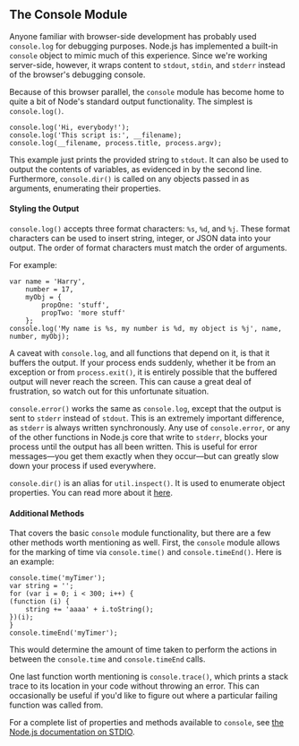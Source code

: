 ## The Console Module

Anyone familiar with browser-side development has probably used `console.log` for debugging purposes. Node.js has implemented a built-in `console` object to mimic much of this experience.  Since we're working server-side, however, it wraps content to `stdout`, `stdin`, and `stderr` instead of the browser's debugging console.

Because of this browser parallel, the `console` module has become home to quite a bit of Node's standard output functionality. The simplest is `console.log()`.

    console.log('Hi, everybody!');
    console.log('This script is:', __filename);
    console.log(__filename, process.title, process.argv);

This example just prints the provided string to `stdout`.  It can also be used to output the contents of variables, as evidenced in by the second line. Furthermore, `console.dir()` is called on any objects passed in as arguments, enumerating their properties.

#### Styling the Output

`console.log()` accepts three format characters: `%s`, `%d`, and `%j`. These format characters can be used to insert string, integer, or JSON data into your output. The order of format characters must match the order of arguments.

For example:

    var name = 'Harry',
        number = 17,
        myObj = {
            propOne: 'stuff',
            propTwo: 'more stuff'
        };
    console.log('My name is %s, my number is %d, my object is %j', name, number, myObj);

A caveat with `console.log`, and all functions that depend on it, is that it buffers the output. If your process ends suddenly, whether it be from an exception or from `process.exit()`, it is entirely possible that the buffered output will never reach the screen. This can cause a great deal of frustration, so watch out for this unfortunate situation.

`console.error()` works the same as `console.log`, except that the output is sent to `stderr` instead of `stdout`.  This is an extremely important difference, as `stderr` is always written synchronously.  Any use of `console.error`, or any of the other functions in Node.js core that write to `stderr`, blocks your process until the output has all been written.  This is useful for error messages&mdash;you get them exactly when they occur&mdash;but can greatly slow down your process if used everywhere.

`console.dir()` is an alias for `util.inspect()`. It is used to enumerate object properties. You can read more about it [here](how-to-use-util-inspect.html).

#### Additional Methods

That covers the basic `console` module functionality, but there are a few other methods worth mentioning as well. First, the `console` module allows for the marking of time via `console.time()` and `console.timeEnd()`.  Here is an example:

    console.time('myTimer');
    var string = '';
    for (var i = 0; i < 300; i++) {
    (function (i) {
        string += 'aaaa' + i.toString();
    })(i);
    }
    console.timeEnd('myTimer');

This would determine the amount of time taken to perform the actions in between the `console.time` and `console.timeEnd` calls.

One last function worth mentioning is `console.trace()`, which prints a stack trace to its location in your code without throwing an error.  This can occasionally be useful if you'd like to figure out where a particular failing function was called from.

For a complete list of properties and methods available to `console`, see [the Node.js documentation on STDIO](../nodejs_ref_guide/console.html).